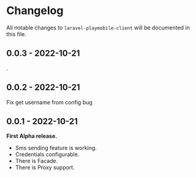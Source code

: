 # Changelog

All notable changes to `laravel-playmobile-client` will be documented in this file.

## 0.0.3 - 2022-10-21

.

## 0.0.2 - 2022-10-21

Fix get username from config bug

## 0.0.1 - 2022-10-21

**First Alpha release.**

- Sms sending feature is working.
- Credentials configurable.
- There is Facade.
- There is Proxy support.

